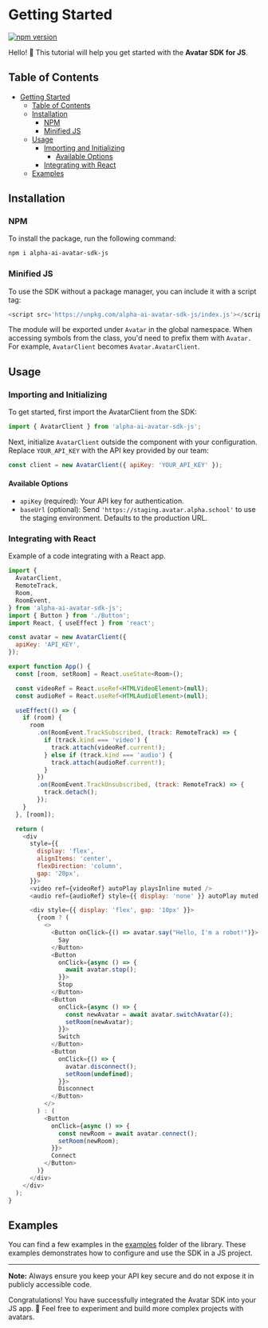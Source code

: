 # Getting Started

[![npm version](https://badge.fury.io/js/alpha-ai-avatar-sdk-js.svg)](https://badge.fury.io/js/alpha-ai-avatar-sdk-js)

Hello! 👋 This tutorial will help you get started with the **Avatar SDK for JS**.

## Table of Contents

- [Getting Started](#getting-started)
  - [Table of Contents](#table-of-contents)
  - [Installation](#installation)
    - [NPM](#npm)
    - [Minified JS](#minified-js)
  - [Usage](#usage)
    - [Importing and Initializing](#importing-and-initializing)
      - [Available Options](#available-options)
    - [Integrating with React](#integrating-with-react)
  - [Examples](#examples)

## Installation

### NPM

To install the package, run the following command:

```bash
npm i alpha-ai-avatar-sdk-js
```

### Minified JS

To use the SDK without a package manager, you can include it with a script tag:

```javascript
<script src='https://unpkg.com/alpha-ai-avatar-sdk-js/index.js'></script>
```

The module will be exported under `Avatar` in the global namespace. When accessing symbols from the class, you'd need to prefix them with `Avatar.` For example, `AvatarClient` becomes `Avatar.AvatarClient`.

## Usage

### Importing and Initializing

To get started, first import the AvatarClient from the SDK:

```javascript
import { AvatarClient } from 'alpha-ai-avatar-sdk-js';
```

Next, initialize `AvatarClient` outside the component with your configuration. Replace `YOUR_API_KEY` with the API key provided by our team:

```javascript
const client = new AvatarClient({ apiKey: 'YOUR_API_KEY' });
```

#### Available Options

- `apiKey` (required): Your API key for authentication.
- `baseUrl` (optional): Send `'https://staging.avatar.alpha.school'` to use the staging environment. Defaults to the production URL.

### Integrating with React

Example of a code integrating with a React app.

```javascript
import {
  AvatarClient,
  RemoteTrack,
  Room,
  RoomEvent,
} from 'alpha-ai-avatar-sdk-js';
import { Button } from './Button';
import React, { useEffect } from 'react';

const avatar = new AvatarClient({
  apiKey: 'API_KEY',
});

export function App() {
  const [room, setRoom] = React.useState<Room>();

  const videoRef = React.useRef<HTMLVideoElement>(null);
  const audioRef = React.useRef<HTMLAudioElement>(null);

  useEffect(() => {
    if (room) {
      room
        .on(RoomEvent.TrackSubscribed, (track: RemoteTrack) => {
          if (track.kind === 'video') {
            track.attach(videoRef.current!);
          } else if (track.kind === 'audio') {
            track.attach(audioRef.current!);
          }
        })
        .on(RoomEvent.TrackUnsubscribed, (track: RemoteTrack) => {
          track.detach();
        });
    }
  }, [room]);

  return (
    <div
      style={{
        display: 'flex',
        alignItems: 'center',
        flexDirection: 'column',
        gap: '20px',
      }}>
      <video ref={videoRef} autoPlay playsInline muted />
      <audio ref={audioRef} style={{ display: 'none' }} autoPlay muted />

      <div style={{ display: 'flex', gap: '10px' }}>
        {room ? (
          <>
            <Button onClick={() => avatar.say("Hello, I'm a robot!")}>
              Say
            </Button>
            <Button
              onClick={async () => {
                await avatar.stop();
              }}>
              Stop
            </Button>
            <Button
              onClick={async () => {
                const newAvatar = await avatar.switchAvatar(4);
                setRoom(newAvatar);
              }}>
              Switch
            </Button>
            <Button
              onClick={() => {
                avatar.disconnect();
                setRoom(undefined);
              }}>
              Disconnect
            </Button>
          </>
        ) : (
          <Button
            onClick={async () => {
              const newRoom = await avatar.connect();
              setRoom(newRoom);
            }}>
            Connect
          </Button>
        )}
      </div>
    </div>
  );
}
```

## Examples

You can find a few examples in the [examples](examples/) folder of the library. These examples demonstrates how to configure and use the SDK in a JS project.

---

**Note:** Always ensure you keep your API key secure and do not expose it in publicly accessible code.

Congratulations! You have successfully integrated the Avatar SDK into your JS app. 🎉 Feel free to experiment and build more complex projects with avatars.
